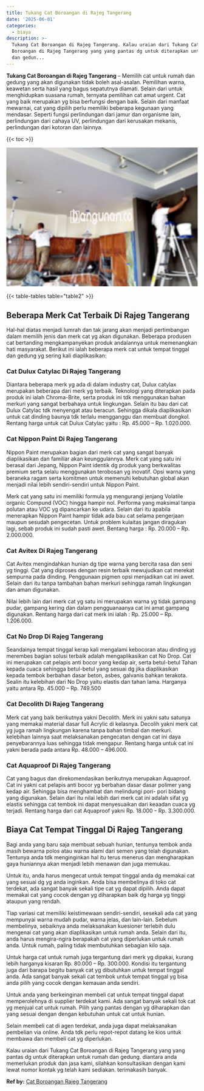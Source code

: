 ```yaml
---
title: Tukang Cat Boroangan di Rajeg Tangerang
date: '2025-06-01'
categories:
  - biaya
description: >-
  Tukang Cat Boroangan di Rajeg Tangerang. Kalau uraian dari Tukang Cat
  Boroangan di Rajeg Tangerang yang yang pantas dg untuk diterapkan untuk rumah
  dan gedun...
---
```


**Tukang Cat Boroangan di Rajeg Tangerang** – Memilih cat untuk rumah dan gedung yang akan digunakan tidak boleh asal-asalan. Pemilihan warna, keawetan serta hasil yang bagus sepatutnya diamati. Selain dari untuk menghidupkan suasana rumah, ternyata pemilihan cat amat urgent. Cat yang baik merupakan yg bisa berfungsi dengan baik. Selain dari manfaat mewarnai, cat yang dipilih perlu memiliki beberapa kegunaan yang mendasar. Seperti fungsi perlindungan dari jamur dan organisme lain, perlindungan dari cahaya UV, perlindungan dari kerusakan mekanis, perlindungan dari kotoran dan lainnya.

{{< toc >}}

![Tukang Cat Boroangan di Rajeg Tangerang](/images/jasa-cat-murah27.png)

{{< table-tables table="table2" >}}

## Beberapa Merk Cat Terbaik Di Rajeg Tangerang

Hal-hal diatas menjadi lumrah dan tak jarang akan menjadi pertimbangan dalam memilih jenis dan merk cat yg akan digunakan. Beberapa produsen cat bertanding mengkampanyekan produk andalannya untuk memenangkan hati masyarakat. Berikut ini ialah beberapa merk cat untuk tempat tinggal dan gedung yg sering kali diaplikasikan:

### Cat Dulux Catylac Di Rajeg Tangerang

Diantara beberapa merk yg ada di dalam industry cat, Dulux catylax merupakan beberapa dari merk yg terbaik. Teknologi yang diterapkan pada produk ini ialah Chroma-Brite, serta produk ini tdk menggunakan bahan merkuri yang sangat berbahaya untuk lingkungan. Selain itu bau dari cat Dulux Catylac tdk menyengat atau beracun. Sehingga dikala diaplikasikan untuk cat dinding baunya tdk terlalu mengganggu dan membuat dongkol. Rentang harga untuk cat Dulux Catylac yaitu : Rp. 45.000 – Rp. 1.020.000.

### Cat Nippon Paint Di Rajeg Tangerang

Nippon Paint merupakan bagian dari merk cat yang sangat banyak diaplikasikan dan familiar akan keunggulannya. Merk cat yang satu ini berasal dari Jepang, Nippon Paint identik dg produk yang berkwalitas premium serta selalu menggunakan terobosan yg inovatif. Opsi warna yang beraneka ragam serta komitmen untuk memenuhi kebutuhan global akan menjadi nilai lebih sendiri-sendiri untuk Nippon Paint.

Merk cat yang satu ini memiliki formula yg mengurangi jenjang Volatile organic Compund (VOC) hingga hampir nol. Performa yang maksimal tanpa polutan atau VOC yg dipancarkan ke udara. Selain dari itu apabila menerapkan Nippon Paint hampir tidak ada bau cat selama pengerjaan maupun sesudah pengecetan. Untuk problem kulaitas jangan diragukan lagi, sebab produk ini sudah pasti awet. Bentang harga : Rp. 20.000 – Rp. 2.000.000.

### Cat Avitex Di Rajeg Tangerang

Cat Avitex mengindahkan hunian dg tipe warna yang bercita rasa dan seni yg tinggi. Cat yang diproses dengan resin terbaik mewujudkan cat merekat sempurna pada dinding. Penggunaan pigmen opsi menjadikan cat ini awet. Selain dari itu tanpa tambahan bahan merkuri sehingga ramah lingkungan dan aman digunakan.

Nilai lebih lain dari merk cat yg satu ini merupakan warna yg tidak gampang pudar, gampang kering dan dalam pengguanaanya cat ini amat gampang digunakan. Rentang harga dari cat merk ini ialah : Rp. 25.000 – Rp. 1.206.000.

### Cat No Drop Di Rajeg Tangerang

Seandainya tempat tinggal kerap kali mengalami kebocoran atau dinding yg merembes bagian solusi terbaik adalah mengaplikasikan cat No Drop. Cat ini merupakan cat pelapis anti bocor yang kedap air, serta betul-betul Tahan kepada cuaca sehingga betul-betul yang sesuai dg jika diaplikasikan kepada tembok berbahan dasar beton, asbes, galvanis bahkan terakota. Sealin itu kelebihan dari No Drop yaitu elastis dan tahan lama. Harganya yaitu antara Rp. 45.000 – Rp. 749.500

### Cat Decolith Di Rajeg Tangerang

Merk cat yang baik berikutnya yakni Decolith. Merk ini yakni satu satunya yang memakai material dasar full Acrylic di kelasnya. Decolih yakni merk cat yg juga ramah lingkungan karena tanpa bahan timbal dan merkuri. kelebihan lainnya saat melaksanakan pengecatan dengan cat ini daya penyebarannya luas sehingga tidak mengapur. Rentang harga untuk cat ini yakni berada pada antara Rp. 48.000 – 496.000.

### Cat Aquaproof Di Rajeg Tangerang

Cat yang bagus dan direkomendasikan berikutnya merupakan Aquaproof. Cat ini yakni cat pelapis anti bocor yg berbahan dasar dasar polimer yang kedap air. Sehingga bisa menghambat dan melindungi pori- pori bidang yang digunakan. Selain dari itu nilai lebih dari merk cat ini adalah sifat yg elastis sehingga cat tembok ini dapat menyesuaikan dari keaadan cuaca yg terjadi. Rentang harga dari cat Aquaproof yakni Rp. 18.000 – Rp. 3.300.000.

## Biaya Cat Tempat Tinggal Di Rajeg Tangerang

Bagi anda yang baru saja membuat sebuah hunian, tentunya tembok anda masih bewarna polos atau warna alami dari semen yang telah digunakan. Tentunya anda tdk menginginkan hal itu terus menerus dan mengharapkan gaya huniannya akan menjadi lebih menawan dan juga memukau.

Untuk itu, anda harus mengecat untuk tempat tinggal anda dg memakai cat yang sesuai dg yg anda inginkan. Anda bisa membelinya di toko cat terdekat, ada sangat banyak sekali tipe cat yg dapat dipilih. Anda dapat memakai cat yang cocok dengan yg diharapkan baik dg harga yg tinggi ataupun yang rendah.

Tiap variasi cat memiliki keistimewaan sendiri-sendiri, sesekali ada cat yang mempunyai warna mudah pudar, warna jelas, dan lain-lain. Sebelum membelinya, sebaiknya anda melaksanakan kuesioner terlebih dulu mengenai cat yang akan diaplikasikan untuk rumah anda. Selain dari itu, anda harus mengira-ngira berapakah cat yang diperlukan untuk rumah anda. Untuk rumah, paling tidak membutuhkan sebagian kilo saja.

Untuk harga cat untuk rumah juga tergantung dari merk yg dipakai, kurang lebih harganya kisaran Rp. 80.000 – Rp. 300.000. Kondisi itu tergantung juga dari barapa begitu banyak cat yg dibutuhkan untuk tempat tinggal anda. Ada sangat banyak sekali cat tembok untuk tempat tinggal yg bisa anda pilih yang cocok dengan kemauan anda sendiri.

Untuk anda yang berkeinginan membeli cat untuk tempat tinggal dapat memperolehnya di supplier terdekat kami. Ada sangat banyak sekali tok cat yg menjual cat untuk rumah. Pilih yang pantas dengan yg diharapkan dan yang sesuai dengan dengan kebutuhan untuk cat untuk hunian.

Selain membeli cat di agen terdekat, anda juga dapat melaksanakan pembelian via online. Anda tdk perlu repot-repot datang ke kios untuk membawa dan membeli cat yg diperlukan.

Kalau uraian dari Tukang Cat Boroangan di Rajeg Tangerang yang yang pantas dg untuk diterapkan untuk rumah dan gedung. diantara anda memerlukan produk dan jasa kami, silahkan konsultasikan dengan kami lewat nomor kontak yg telah kami sediakan. terimakasih banyak.

**Ref by:** [Cat Boroangan Rajeg Tangerang](https://id.wikipedia.org/wiki/Cat)
